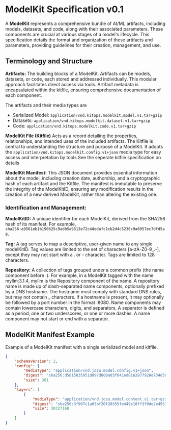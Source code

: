 #  ModelKit Specification v0.1

A **ModelKit** represents a comprehensive bundle of AI/ML artifacts, including models, datasets, and code, along with their associated parameters. These components are crucial at various stages of a model's lifecycle. This specification details the format and organization of these artifacts and parameters, providing guidelines for their creation, management, and use.

## Terminology and Structure



**Artifacts:** The building blocks of a ModelKit. Artifacts can be models, datasets, or code, each stored and addressed individually. This modular approach facilitates direct access via tools. Artifact metadata is encapsulated within the kitfile, ensuring comprehensive documentation of each component.

The artifacts and their media types are
* Serialized Model: `application/vnd.kitops.modelkit.model.v1.tar+gzip`
* Datasets:  `application/vnd.kitops.modelkit.dataset.v1.tar+gzip`
* Code: `application/vnd.kitops.modelkit.code.v1.tar+gzip`

**ModelKit File (Kitfile)** Acts as a record detailing the properties, relationships, and intended uses of the included artifacts. The Kitfile is central to understanding the structure and purpose of a ModelKit. It adopts the `application/vnd.kitops.modelkit.config.v1+json` media type for easy access and interpretation by tools.See the seperate kitfile specification on details

**ModelKit Manifest:** This JSON document provides essential information about the model, including creation date, authorship, and a cryptographic hash of each artifact and the Kitfile. The manifest is immutable to preserve the integrity of the ModelKitID, ensuring any modification results in the creation of a new derived ModelKit, rather than altering the existing one.

### Identification and Management:

**ModelKitID:** A unique identifier for each ModelKit, derived from the SHA256 hash of its manifest. For example, `sha256:a9561eb1b190625c9adb5a9513e72c4dedafc1cb2d4c5236c9a6957ec7dfd5a9`.

**Tag:** A tag serves to map a descriptive, user-given name to any single modelKitID. Tag values are limited to the set of characters [a-zA-Z0-9_.-], except they may not start with a . or - character. Tags are limited to 128 characters.

**Repository:** A collection of tags grouped under a common prefix (the name component before :). For example, in a ModelKit tagged with the name myllm:3.1.4, myllm is the Repository component of the name. A repository name is made up of slash-separated name components, optionally prefixed by a DNS hostname. The hostname must comply with standard DNS rules, but may not contain _ characters. If a hostname is present, it may optionally be followed by a port number in the format :8080. Name components may contain lowercase characters, digits, and separators. A separator is defined as a period, one or two underscores, or one or more dashes. A name component may not start or end with a separator.


## ModelKit Manifest Example

Example of a ModelKit manifest with a single serialized model and kitfile.

```JSON
{
    "schemaVersion": 2,
    "config": {
        "mediaType": "application/vnd.jozu.model.config.v1+json",
        "digest": "sha256:d5815835051dd97d800a03f641ed8162877920e734d3d705b698912602b8c763",
        "size": 301
    },
    "layers": [
        {
            "mediaType": "application/vnd.jozu.model.content.v1.tar+gzip",
            "digest": "sha256:3f907c1a03bf20f20355fe449e18ff3f9de2e49570ffb536f1a32f20c7179808",
            "size": 30327160
        }
    ]
}
```
